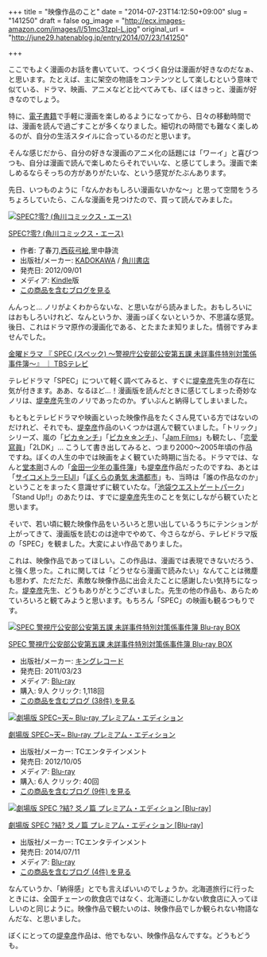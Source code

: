 +++
title = "映像作品のこと"
date = "2014-07-23T14:12:50+09:00"
slug = "141250"
draft = false
og_image = "http://ecx.images-amazon.com/images/I/51mc31zpl-L.jpg"
original_url = "http://june29.hatenablog.jp/entry/2014/07/23/141250"

+++

<p>ここでもよく漫画のお話を書いていて、つくづく自分は漫画が好きなのだなぁ、と思います。たとえば、主に架空の物語をコンテンツとして楽しむという意味で似ている、ドラマ、映画、アニメなどと比べてみても、ぼくはきっと、漫画が好きなのでしょう。</p>
<p>特に、<a class="keyword" href="http://d.hatena.ne.jp/keyword/%C5%C5%BB%D2%BD%F1%C0%D2">電子書籍</a>で手軽に漫画を楽しめるようになってから、日々の移動時間では、漫画を読んで過ごすことが多くなりました。細切れの時間でも難なく楽しめるのが、自分の生活スタイルに合っているのだと思います。</p>
<p>そんな感じだから、自分の好きな漫画のアニメ化の話題には「ワーイ」と喜びつつも、自分は漫画で読んで楽しめたらそれでいいな、と感じてしまう。漫画で楽しめるならそっちの方がありがたいな、という感覚がたぶんあります。</p>
<p>先日、いつものように「なんかおもしろい漫画ないかな〜」と思って空間をうろちょろしていたら、こんな漫画を見つけたので、買って読んでみました。</p>
<p></p>
<div class="hatena-asin-detail">
<a href="http://www.amazon.co.jp/exec/obidos/ASIN/B0093GAQ1A/cameralady-22/"><img src="http://ecx.images-amazon.com/images/I/51mc31zpl-L._SL160_.jpg" class="hatena-asin-detail-image" alt="SPEC?零? (角川コミックス・エース)" title="SPEC?零? (角川コミックス・エース)"></a><div class="hatena-asin-detail-info">
<p class="hatena-asin-detail-title"><a href="http://www.amazon.co.jp/exec/obidos/ASIN/B0093GAQ1A/cameralady-22/">SPEC?零? (角川コミックス・エース)</a></p>
<ul>
<li>
<span class="hatena-asin-detail-label">作者:</span> 了春刀,<a class="keyword" href="http://d.hatena.ne.jp/keyword/%C0%BE%B2%AE%B5%DD%B3%A8">西荻弓絵</a>,里中静流</li>
<li>
<span class="hatena-asin-detail-label">出版社/メーカー:</span> <a class="keyword" href="http://d.hatena.ne.jp/keyword/KADOKAWA">KADOKAWA</a> / <a class="keyword" href="http://d.hatena.ne.jp/keyword/%B3%D1%C0%EE%BD%F1%C5%B9">角川書店</a>
</li>
<li>
<span class="hatena-asin-detail-label">発売日:</span> 2012/09/01</li>
<li>
<span class="hatena-asin-detail-label">メディア:</span> <a class="keyword" href="http://d.hatena.ne.jp/keyword/Kindle">Kindle</a>版</li>
<li><a href="http://d.hatena.ne.jp/asin/B0093GAQ1A/cameralady-22" target="_blank">この商品を含むブログを見る</a></li>
</ul>
</div>
<div class="hatena-asin-detail-foot"></div>
</div>
<p>んんっと… ノリがよくわからないな、と思いながら読みました。おもしろいにはおもしろいけれど、なんというか、漫画っぽくないというか、不思議な感覚。後日、これはドラマ原作の漫画化である、とたまたま知りました。情弱ですみませんでした。</p>
<p><a href="http://www.tbs.co.jp/spec2010/" title="金曜ドラマ 『 SPEC (スペック) ～警視庁公安部公安第五課 未詳事件特別対策係事件簿～』 ｜ TBSテレビ">金曜ドラマ 『 SPEC (スペック) ～警視庁公安部公安第五課 未詳事件特別対策係事件簿～』 ｜ TBSテレビ</a></p>
<p>テレビドラマ「SPEC」について軽く調べてみると、すぐに<a class="keyword" href="http://d.hatena.ne.jp/keyword/%C4%E9%B9%AC%C9%A7">堤幸彦</a>先生の存在に気が付きます。ああ、なるほど…！漫画版を読んだときに感じてしまった奇妙なノリは、<a class="keyword" href="http://d.hatena.ne.jp/keyword/%C4%E9%B9%AC%C9%A7">堤幸彦</a>先生のノリであったのか。ずいぶんと納得してしまいました。</p>
<p>もともとテレビドラマや映画といった映像作品をたくさん見ている方ではないのだけれど、それでも、<a class="keyword" href="http://d.hatena.ne.jp/keyword/%C4%E9%B9%AC%C9%A7">堤幸彦</a>作品のいくつかは選んで観ていました。「トリック」シリーズ、嵐の「<a class="keyword" href="http://d.hatena.ne.jp/keyword/%A5%D4%A5%AB%A1%F9%A5%F3%A5%C1">ピカ☆ンチ</a>」「<a class="keyword" href="http://d.hatena.ne.jp/keyword/%A5%D4%A5%AB%A1%F9%A1%F9%A5%F3%A5%C1">ピカ☆☆ンチ</a>」、「<a class="keyword" href="http://d.hatena.ne.jp/keyword/Jam%20Films">Jam Films</a>」も観たし、「<a class="keyword" href="http://d.hatena.ne.jp/keyword/%CE%F8%B0%A6%D5%ED%E2%C3">恋愛寫眞</a>」「2LDK」… こうして書き出してみると、つまり2000〜2005年頃の作品ですね。ぼくの人生の中では映画をよく観ていた時期に当たる。ドラマでは、なんと<a class="keyword" href="http://d.hatena.ne.jp/keyword/%C6%B2%CB%DC%B9%E4">堂本剛</a>さんの「<a class="keyword" href="http://d.hatena.ne.jp/keyword/%B6%E2%C5%C4%B0%EC%BE%AF%C7%AF%A4%CE%BB%F6%B7%EF%CA%ED">金田一少年の事件簿</a>」も<a class="keyword" href="http://d.hatena.ne.jp/keyword/%C4%E9%B9%AC%C9%A7">堤幸彦</a>作品だったのですね、あとは「<a class="keyword" href="http://d.hatena.ne.jp/keyword/%A5%B5%A5%A4%A5%B3%A5%E1%A5%C8%A5%E9%A1%BCEIJI">サイコメトラーEIJI</a>」「<a class="keyword" href="http://d.hatena.ne.jp/keyword/%A4%DC%A4%AF%A4%E9%A4%CE%CD%A6%B5%A4%20%CC%A4%CB%FE%C5%D4%BB%D4">ぼくらの勇気 未満都市</a>」も、当時は「誰の作品なのか」ということをまったく意識せずに観ていたな。「<a class="keyword" href="http://d.hatena.ne.jp/keyword/%C3%D3%C2%DE%A5%A6%A5%A8%A5%B9%A5%C8%A5%B2%A1%BC%A5%C8%A5%D1%A1%BC%A5%AF">池袋ウエストゲートパーク</a>」「Stand Up!!」のあたりは、すでに<a class="keyword" href="http://d.hatena.ne.jp/keyword/%C4%E9%B9%AC%C9%A7">堤幸彦</a>先生のことを気にしながら観ていたと思います。</p>
<p>そいで、若い頃に観た映像作品をいろいろと思い出しているうちにテンションが上がってきて、漫画版を読むのは途中でやめて、今さらながら、テレビドラマ版の「SPEC」を観ました。大変によい作品でありました。</p>
<p>これは、映像作品であってほしい。この作品は、漫画では表現できないだろう、と強く思った。これに関しては「どうせなら漫画で読みたい」なんてことは微塵も思わず、ただただ、素敵な映像作品に出会えたことに感謝したい気持ちになった。<a class="keyword" href="http://d.hatena.ne.jp/keyword/%C4%E9%B9%AC%C9%A7">堤幸彦</a>先生、どうもありがとうございました。先生の他の作品も、あらためていろいろと観てみようと思います。もちろん「SPEC」の映画も観るつもりです。</p>
<p></p>
<div class="hatena-asin-detail">
<a href="http://www.amazon.co.jp/exec/obidos/ASIN/B004FW3BKA/cameralady-22/"><img src="http://ecx.images-amazon.com/images/I/514QLfgviwL._SL160_.jpg" class="hatena-asin-detail-image" alt="SPEC 警視庁公安部公安第五課 未詳事件特別対策係事件簿 Blu-ray BOX" title="SPEC 警視庁公安部公安第五課 未詳事件特別対策係事件簿 Blu-ray BOX"></a><div class="hatena-asin-detail-info">
<p class="hatena-asin-detail-title"><a href="http://www.amazon.co.jp/exec/obidos/ASIN/B004FW3BKA/cameralady-22/">SPEC 警視庁公安部公安第五課 未詳事件特別対策係事件簿 Blu-ray BOX</a></p>
<ul>
<li>
<span class="hatena-asin-detail-label">出版社/メーカー:</span> <a class="keyword" href="http://d.hatena.ne.jp/keyword/%A5%AD%A5%F3%A5%B0%A5%EC%A5%B3%A1%BC%A5%C9">キングレコード</a>
</li>
<li>
<span class="hatena-asin-detail-label">発売日:</span> 2011/03/23</li>
<li>
<span class="hatena-asin-detail-label">メディア:</span> <a class="keyword" href="http://d.hatena.ne.jp/keyword/Blu-ray">Blu-ray</a>
</li>
<li>
<span class="hatena-asin-detail-label">購入</span>: 9人 <span class="hatena-asin-detail-label">クリック</span>: 1,118回</li>
<li><a href="http://d.hatena.ne.jp/asin/B004FW3BKA/cameralady-22" target="_blank">この商品を含むブログ (38件) を見る</a></li>
</ul>
</div>
<div class="hatena-asin-detail-foot"></div>
</div>
<div class="hatena-asin-detail">
<a href="http://www.amazon.co.jp/exec/obidos/ASIN/B00899GU80/cameralady-22/"><img src="http://ecx.images-amazon.com/images/I/51dzHQ%2BgiuL._SL160_.jpg" class="hatena-asin-detail-image" alt="劇場版 SPEC~天~ Blu-ray プレミアム・エディション" title="劇場版 SPEC~天~ Blu-ray プレミアム・エディション"></a><div class="hatena-asin-detail-info">
<p class="hatena-asin-detail-title"><a href="http://www.amazon.co.jp/exec/obidos/ASIN/B00899GU80/cameralady-22/">劇場版 SPEC~天~ Blu-ray プレミアム・エディション</a></p>
<ul>
<li>
<span class="hatena-asin-detail-label">出版社/メーカー:</span> TCエンタテインメント</li>
<li>
<span class="hatena-asin-detail-label">発売日:</span> 2012/10/05</li>
<li>
<span class="hatena-asin-detail-label">メディア:</span> <a class="keyword" href="http://d.hatena.ne.jp/keyword/Blu-ray">Blu-ray</a>
</li>
<li>
<span class="hatena-asin-detail-label">購入</span>: 6人 <span class="hatena-asin-detail-label">クリック</span>: 40回</li>
<li><a href="http://d.hatena.ne.jp/asin/B00899GU80/cameralady-22" target="_blank">この商品を含むブログ (9件) を見る</a></li>
</ul>
</div>
<div class="hatena-asin-detail-foot"></div>
</div>
<div class="hatena-asin-detail">
<a href="http://www.amazon.co.jp/exec/obidos/ASIN/B00IXHYBHU/cameralady-22/"><img src="http://ecx.images-amazon.com/images/I/51kMWw9OaXL._SL160_.jpg" class="hatena-asin-detail-image" alt="劇場版 SPEC ?結? 爻ノ篇 プレミアム・エディション [Blu-ray]" title="劇場版 SPEC ?結? 爻ノ篇 プレミアム・エディション [Blu-ray]"></a><div class="hatena-asin-detail-info">
<p class="hatena-asin-detail-title"><a href="http://www.amazon.co.jp/exec/obidos/ASIN/B00IXHYBHU/cameralady-22/">劇場版 SPEC ?結? 爻ノ篇 プレミアム・エディション [Blu-ray]</a></p>
<ul>
<li>
<span class="hatena-asin-detail-label">出版社/メーカー:</span> TCエンタテインメント</li>
<li>
<span class="hatena-asin-detail-label">発売日:</span> 2014/07/11</li>
<li>
<span class="hatena-asin-detail-label">メディア:</span> <a class="keyword" href="http://d.hatena.ne.jp/keyword/Blu-ray">Blu-ray</a>
</li>
<li><a href="http://d.hatena.ne.jp/asin/B00IXHYBHU/cameralady-22" target="_blank">この商品を含むブログ (4件) を見る</a></li>
</ul>
</div>
<div class="hatena-asin-detail-foot"></div>
</div>
<p>なんていうか、「納得感」とでも言えばいいのでしょうか。北海道旅行に行ったときには、全国チェーンの飲食店ではなく、北海道にしかない飲食店に入ってほしいのと同じように。映像作品で観たいのは、映像作品でしか観られない物語なんだな、と思いました。</p>
<p>ぼくにとっての<a class="keyword" href="http://d.hatena.ne.jp/keyword/%C4%E9%B9%AC%C9%A7">堤幸彦</a>作品は、他でもない、映像作品なんですな。どうもどうも。</p>
